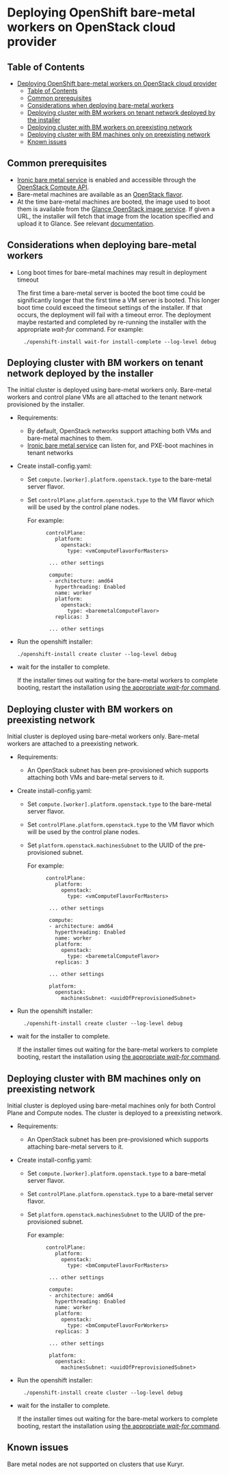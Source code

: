 # Deploying OpenShift bare-metal workers on OpenStack cloud provider


## Table of Contents
- [Deploying OpenShift bare-metal workers on OpenStack cloud provider](#deploying-openshift-bare-metal-workers-on-openstack-cloud-provider)
  - [Table of Contents](#table-of-contents)
  - [Common prerequisites](#common-prerequisites)
  - [Considerations when deploying bare-metal workers](#considerations-when-deploying-bare-metal-workers)
  - [Deploying cluster with BM workers on tenant network deployed by the installer](#deploying-cluster-with-bm-workers-on-tenant-network-deployed-by-the-installer)
  - [Deploying cluster with BM workers on preexisting network](#deploying-cluster-with-bm-workers-on-preexisting-network)
  - [Deploying cluster with BM machines only on preexisting network](#deploying-cluster-with-bm-machines-only-on-preexisting-network)
  - [Known issues](#known-issues)


## Common prerequisites

* [Ironic bare metal service][2] is enabled and accessible through the [OpenStack Compute API][3].
* Bare-metal machines are available as an [OpenStack flavor][1].
* At the time bare-metal machines are booted, the image used to boot them is available from the [Glance OpenStack image service][4].
If given a URL, the installer will fetch that image from the location specified and upload it to Glance. See relevant
[documentation][5].


## Considerations when deploying bare-metal workers

* Long boot times for bare-metal machines may result in deployment timeout

    The first time a bare-metal server is booted the boot time could be significantly longer that
    the first time a VM server is booted. This longer boot time could exceed the timeout settings of
    the installer. If that occurs, the deployment will fail with a timeout error.  The deployment maybe
    restarted and completed by re-running  the installer with the appropriate *wait-for*
    command. For example:

        ./openshift-install wait-for install-complete --log-level debug


## Deploying cluster with BM workers on tenant network deployed by the installer

The initial cluster is deployed using bare-metal workers only. Bare-metal workers and control plane VMs are all
attached to the tenant network provisioned by the installer.

- Requirements:
    - By default, OpenStack networks support attaching both VMs and bare-metal machines to them.
    * [Ironic bare metal service][2] can listen for, and PXE-boot machines in tenant networks

- Create install-config.yaml:

    - Set `compute.[worker].platform.openstack.type` to the bare-metal server flavor.
    - Set `controlPlane.platform.openstack.type` to the VM flavor which will be used by the control plane nodes.

        For example:

                controlPlane:
                   platform:
                     openstack:
                       type: <vmComputeFlavorForMasters>

                 ... other settings

                 compute:
                 - architecture: amd64
                   hyperthreading: Enabled
                   name: worker
                   platform:
                     openstack:
                       type: <baremetalComputeFlavor>
                   replicas: 3

                 ... other settings



- Run the openshift installer:

      ./openshift-install create cluster --log-level debug

- wait for the installer to complete.

    If the installer times out waiting for the bare-metal workers to complete booting,
    restart the installation using [the appropriate *wait-for* command](#considerations-when-deploying-bare-metal-workers).

## Deploying cluster with BM workers on preexisting network

Initial cluster is deployed using bare-metal workers only. Bare-metal workers are attached to
a preexisting network.

- Requirements:
    - An OpenStack subnet has been pre-provisioned which supports attaching both VMs and bare-metal servers to it.

- Create install-config.yaml:

    - Set `compute.[worker].platform.openstack.type` to the bare-metal server flavor.

    - Set `controlPlane.platform.openstack.type` to the VM flavor which will be used by the control plane nodes.

    - Set `platform.openstack.machinesSubnet` to the UUID of the pre-provisioned subnet.

        For example:

                controlPlane:
                   platform:
                     openstack:
                       type: <vmComputeFlavorForMasters>

                 ... other settings

                 compute:
                 - architecture: amd64
                   hyperthreading: Enabled
                   name: worker
                   platform:
                     openstack:
                       type: <baremetalComputeFlavor>
                   replicas: 3

                 ... other settings

                 platform:
                   openstack:
                     machinesSubnet: <uuidOfPreprovisionedSubnet>

- Run the openshift installer:

        ./openshift-install create cluster --log-level debug

- wait for the installer to complete.

    If the installer times out waiting for the bare-metal workers to complete booting,
    restart the installation using [the appropriate *wait-for* command](#considerations-when-deploying-bare-metal-workers).

## Deploying cluster with BM machines only on preexisting network

Initial cluster is deployed using bare-metal machines only for both Control
Plane and Compute nodes. The cluster is deployed to a preexisting network.

- Requirements:
    - An OpenStack subnet has been pre-provisioned which supports attaching bare-metal servers to it.

- Create install-config.yaml:

    - Set `compute.[worker].platform.openstack.type` to a bare-metal server flavor.

    - Set `controlPlane.platform.openstack.type` to a bare-metal server flavor.

    - Set `platform.openstack.machinesSubnet` to the UUID of the pre-provisioned subnet.

        For example:

                controlPlane:
                   platform:
                     openstack:
                       type: <bmComputeFlavorForMasters>

                 ... other settings

                 compute:
                 - architecture: amd64
                   hyperthreading: Enabled
                   name: worker
                   platform:
                     openstack:
                       type: <bmComputeFlavorForWorkers>
                   replicas: 3

                 ... other settings

                 platform:
                   openstack:
                     machinesSubnet: <uuidOfPreprovisionedSubnet>

- Run the openshift installer:

        ./openshift-install create cluster --log-level debug

- wait for the installer to complete.

    If the installer times out waiting for the bare-metal workers to complete booting,
    restart the installation using [the appropriate *wait-for* command](#considerations-when-deploying-bare-metal-workers).

## Known issues

Bare metal nodes are not supported on clusters that use Kuryr.


[1]: <https://docs.openstack.org/nova/latest/user/flavors.html> "In OpenStack, flavors define the compute, memory, and storage capacity of nova computing instances"
[2]: <https://docs.openstack.org/ironic/latest/>
[3]: <https://docs.openstack.org/api-ref/compute/>
[4]: <https://docs.openstack.org/glance/latest/>
[5]: <https://github.com/openshift/installer/blob/master/docs/user/openstack/customization.md#image-overrides>
